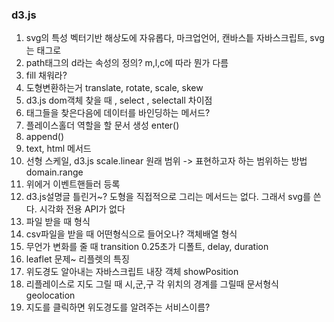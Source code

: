 ### d3.js

1. svg의 특성 벡터기반 해상도에 자유롭다, 마크업언어, 캔바스틑 자바스크립트, svg는 태그로 
2. path태그의 d라는 속성의 정의? m,l,c에 따라 뭔가 다름
3. fill 채워라?
4. 도형변환하는거 translate, rotate, scale, skew
5. d3.js dom객체 찾을 때 , select , selectall 차이점
6. 태그들을 찾은다음에 데이터를 바인딩하는 메서드?
7. 플레이스홀더 역할을 할 문서 생성 enter()
8. append()
9. text, html 메서드
10. 선형 스케일, d3.js scale.linear 원래 범위 -> 표현하고자 하는 범위하는 방법 domain.range
11. 위에거 이벤트핸들러 등록
12. d3.js설명글 틀린거~? 도형을 직접적으로 그리는 메서드는 없다. 그래서 svg를 쓴다. 시각화 전용 API가 없다
13. 파일 받을 때 형식
14. csv파일을 받을 때 어떤형식으로 들어오나?  객체배열 형식
15. 무언가 변화를 줄 때 transition 0.25초가 디폴트, delay, duration
16. leaflet 문제~ 리플렛의 특징
17. 위도경도 알아내는 자바스크립트 내장 객체 showPosition
18. 리플레이스로 지도 그릴 때 시,군,구 각 위치의 경계를 그릴때 문서형식 geolocation
19. 지도를 클릭하면 위도경도를 알려주는 서비스이름?